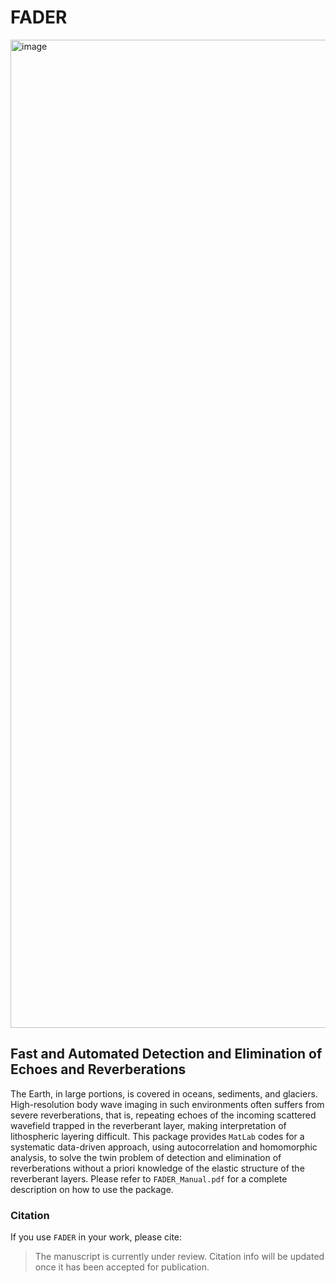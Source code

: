 # FADER

<img width="1581" alt="image" src="https://user-images.githubusercontent.com/66632382/177611783-729a5206-b435-484e-908a-99053bf151c6.png">

## Fast and Automated Detection and Elimination of Echoes and Reverberations

The Earth, in large portions, is covered in oceans, sediments, and glaciers. 
High-resolution body wave imaging in such environments often suffers from severe reverberations, that is, 
repeating echoes of the incoming scattered wavefield trapped in the reverberant layer, 
making interpretation of lithospheric layering difficult.
This package provides `MatLab` codes for a systematic data-driven approach, using autocorrelation and homomorphic analysis, 
to solve the twin problem of detection and elimination of reverberations without 
a priori knowledge of the elastic structure of the reverberant layers.
Please refer to `FADER_Manual.pdf` for a complete description on how to use the package.

### Citation
If you use `FADER` in your work, please cite:
> The manuscript is currently under review. Citation info will be updated once it has been accepted for publication.
